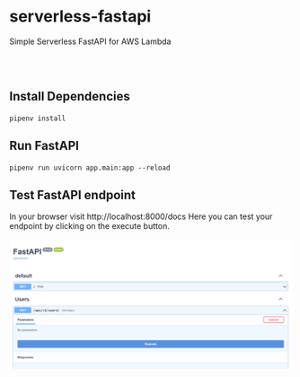 # serverless-fastapi
Simple Serverless FastAPI for AWS Lambda

<br></br>

## Install Dependencies
```
pipenv install
```

## Run FastAPI
```
pipenv run uvicorn app.main:app --reload
```

## Test FastAPI endpoint
In your browser visit http://localhost:8000/docs
Here you can test your endpoint by clicking on the execute button.

![img.png](img.png)

<br/><br/>
